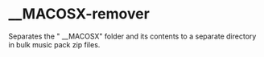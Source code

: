# __MACOSX-remover
Separates the " __MACOSX" folder and its contents to a separate directory in bulk music pack zip files.    
